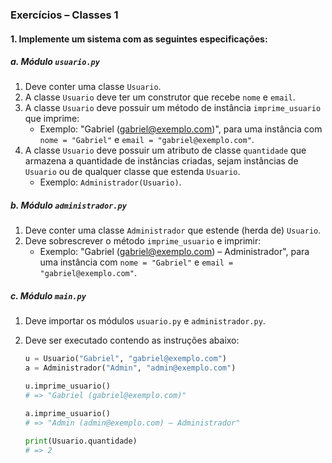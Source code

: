 ### Exercícios – Classes 1

#### 1. Implemente um sistema com as seguintes especificações:

##### a. Módulo `usuario.py`

1. Deve conter uma classe `Usuario`.
2. A classe `Usuario` deve ter um construtor que recebe `nome` e `email`.
3. A classe `Usuario` deve possuir um método de instância `imprime_usuario` que imprime:
   - Exemplo: "Gabriel (gabriel@exemplo.com)", para uma instância com `nome = "Gabriel"` e `email = "gabriel@exemplo.com"`.
4. A classe `Usuario` deve possuir um atributo de classe `quantidade` que armazena a quantidade de instâncias criadas, sejam instâncias de `Usuario` ou de qualquer classe que estenda `Usuario`.
   - Exemplo: `Administrador(Usuario)`.

##### b. Módulo `administrador.py`

1. Deve conter uma classe `Administrador` que estende (herda de) `Usuario`.
2. Deve sobrescrever o método `imprime_usuario` e imprimir:
   - Exemplo: "Gabriel (gabriel@exemplo.com) – Administrador", para uma instância com `nome = "Gabriel"` e `email = "gabriel@exemplo.com"`.

##### c. Módulo `main.py`

1. Deve importar os módulos `usuario.py` e `administrador.py`.
2. Deve ser executado contendo as instruções abaixo:

   ```python
   u = Usuario("Gabriel", "gabriel@exemplo.com")
   a = Administrador("Admin", "admin@exemplo.com")

   u.imprime_usuario()
   # => "Gabriel (gabriel@exemplo.com)"

   a.imprime_usuario()
   # => "Admin (admin@exemplo.com) – Administrador"

   print(Usuario.quantidade)
   # => 2
   ```
